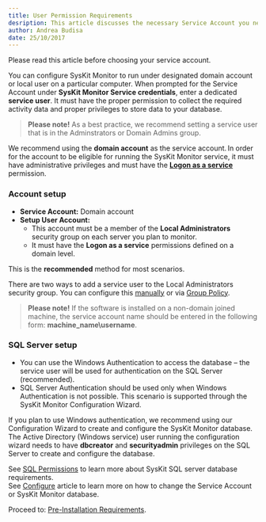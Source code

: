 ```yaml
---
title: User Permission Requirements
desription: This article discusses the necessary Service Account you need in order to run the SysKit Monitor in various environments and describes deployment scenarios that affect account requirements.
author: Andrea Budisa
date: 25/10/2017
---
```

Please read this article before choosing your service account.

You can configure SysKit Monitor to run under designated domain account or local user on a particular computer. When prompted for the Service Account under __SysKit Monitor Service credentials__, enter a dedicated __service user__. It must have the proper permission to collect the required activity data and proper privileges to store data to your database.

> __Please note!__ As a best practice, we recommend setting a service user that is in the Adminstrators or Domain Admins group.
 
We recommend using the __domain account__ as the service account. In order for the account to be eligible for running the SysKit Monitor service, it must have administrative privileges and must have the __[Logon as a service](#internal/how-to/service-accounts/add-service-user-group-policy)__ permission.

### Account setup

+ __Service Account:__ Domain account
+ __Setup User Account:__
  * This account must be a member of the __Local Administrators__ security group on each server you plan to monitor.
  * It must have the __Logon as a service__ permissions defined on a domain level.

This is the __recommended__ method for most scenarios.

There are two ways to add a service user to the Local Administrators security group. You can configure this [manually](#internal/how-to/service-accounts/add-service-user-manually) or via [Group Policy](#internal/how-to/service-accounts/add-service-user-group-policy).

> __Please note!__ If the software is installed on a non-domain joined machine, the service account name should be entered in the following form: __machine_name\username__.

### SQL Server setup

+ You can use the Windows Authentication to access the database – the service user will be used for authentication on the SQL Server (recommended).
+ SQL Server Authentication should be used only when Windows Authentication is not possible. This scenario is supported through the SysKit Monitor Configuration Wizard.

If you plan to use Windows authentication, we recommend using our Configuration Wizard to create and configure the SysKit Monitor database. The Active Directory (Windows service) user running the configuration wizard needs to have __dbcreator__ and __securityadmin__ privileges on the SQL Server to create and configure the database.

See [SQL Permissions](#internal/installation-configuration/configuration-wizard/sql-permissions/create-sql-login) to learn more about SysKit SQL server database requirements.   
See [Configure](#internal/get-to-know-syskit-monitor/backstage-screen/configuration/configure) article to learn more on how to change the Service Account or SysKit Monitor database.

Proceed to: [Pre-Installation Requirements](#internal/requirements/pre-installation-requirements).